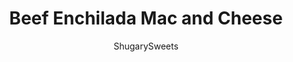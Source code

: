 ---
layout: ../../layouts/MarkdownPostLayout.astro
title: Beef Enchilada Mac and Cheese
author: ShugarySweets
pubDate: 2020-01-08
description: "Easy Stovetop Enchilada Mac and Cheese is kid friendly and adult approved! Cheesy, flavorful dinner in 30 minutes!"
image_url: https://www.shugarysweets.com/wp-content/uploads/2014/04/beef-enchilada-mac-and-cheese-4-685x1024.jpg
tags: ["Main Dish","Mexican"]
calories: 568
protein: 28
carbohydrates: 20
fats: 41
fiber: 1
ingredients: ["16 ounce medium shells, cooked and drained","2 cups heavy whipping cream","2 cups colby jack cheese, shredded","1 can (10 ounce) red enchilada sauce","1 pound ground beef, cooked and drained","1 teaspoon ground cumin","1 teaspoon kosher salt"]
serves: 8
time: "30 minutes"
prepTime: "15 minutes"
instructions: ["In a large pot (or saucepan), heat cream, enchilada sauce, cumin and salt on medium heat. Whisking often, heat until mixture just begins to bubble.","Reduce heat to medium low and add in cheese. Stir until smooth. Mix in the cooked ground beef and the cooked noodles.","Serve hot and enjoy immediately!"]
nutrition: ["568 calories","20 grams carbohydrates","146 milligrams cholesterol","41 grams fat","1 grams fiber","28 grams protein","24 grams saturated fat","475 milligrams sodium","3 grams sugar","1 grams trans fat","14 grams unsaturated fat"]
---